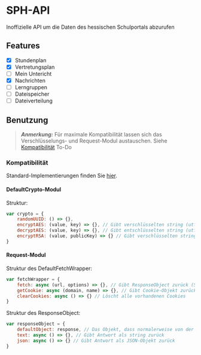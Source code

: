 # SPH-API
Inoffizielle API um die Daten des hessischen Schulportals abzurufen
## Features
- [x] Stundenplan
- [x] Vertretungsplan
- [ ] Mein Untericht
- [x] Nachrichten
- [ ] Lerngruppen
- [ ] Dateispeicher
- [ ] Dateiverteilung

## Benutzung
> **_Anmerkung:_** Für maximale Kompatibilität lassen sich das Verschlüsselungs- und Request-Modul austauschen. Siehe [Kompatibilität](#kompatibilität)
To-Do

### Kompatibilität
Standard-Implementierungen finden Sie [hier](https://www.npmjs.com/package/sph-api-default-implementations).
#### DefaultCrypto-Modul
Struktur:
````javascript
var crypto = {
    randomUUID: () => {},
    encryptAES: (value, key) => {}, // Gibt verschlüsselten string (utf-8) zurück
    decryptAES: (value, key) => {}, // Gibt entschlüsselten string (utf-8) zurück
    encryptRSA: (value, publicKey) => {} // Gibt verschlüsselten string (base64) zurück
}
````
#### Request-Modul
Struktur des DefaultFetchWrapper:
````javascript
var fetchWrapper = {
    fetch: async (url, options) => {}, // Gibt ResponseObject zurück (Siehe unten),
    getCookie: async (domain, name) => {}, // Gibt Cookie-Objekt zurück (Erforderliche Parameter: value)
    clearCookies: async () => {} // Löscht alle vorhandenen Cookies
}
````
Struktur des ResponseObject:
````javascript
var responseObject = {
    defaultObject: response, // Das Objekt, dass normalerweise von der request-/fetch-Methode zurückgegeben wird
    text: async () => {}, // Gibt Antwort als string zurück
    json: async () => {} // Gibt Antwort als JSON-Objekt zurück
}
````